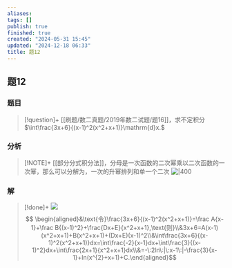 ```yaml
---
aliases: 
tags: []
publish: true
finished: true
created: "2024-05-31 15:45"
updated: "2024-12-18 06:33"
title: 题12
---
```

## 题12
### 题目
> [!question]+
> [[刷题/数二真题/2019年数二试题/题16]]，求不定积分$\int\frac{3x+6}{(x-1)^2(x^2+x+1)}\mathrm{d}x.$
### 分析
> [!NOTE]+
> [[部分分式积分法]]，分母是一次函数的二次幂乘以二次函数的一次幂，那么可以分解为，一次的升幂排列和单一个二次
> ![|400](https://img.hwenyi.tech/202402272352023.webp)
### 解
> [!done]+
> ![](https://img.hwenyi.tech/202402272351798.webp)
> $$ \begin{aligned}&\text{令}\frac{3x+6}{(x-1)^2(x^2+x+1)}=\frac A{x-1}+\frac B{(x-1)^2}+\frac{Dx+E}{x^2+x+1},\text{则}\\&3x+6=A(x-1)(x^2+x+1)+B(x^2+x+1)+(Dx+E)(x-1)^2\\&\int\frac{3x+6}{(x-1)^2(x^2+x+1)}dx=\int\frac{-2}{x-1}dx+\int\frac{3}{(x-1)^2}dx+\int\frac{2x+1}{x^2+x+1}dx\\&=-\:2ln\:|\:x-1\:|-\frac{3}{x-1}+ln(x^{2}+x+1)+C.\end{aligned}$$